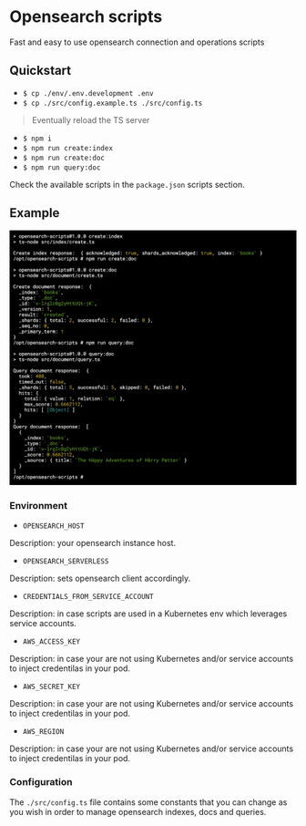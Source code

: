 # Opensearch scripts

Fast and easy to use opensearch connection and operations scripts

## Quickstart

- `$ cp ./env/.env.development .env`
- `$ cp ./src/config.example.ts ./src/config.ts`

> Eventually reload the TS server

- `$ npm i`
- `$ npm run create:index`
- `$ npm run create:doc`
- `$ npm run query:doc`

Check the available scripts in the `package.json` scripts section.

## Example

![example](./example.png)

### Environment

- `OPENSEARCH_HOST`

Description: your opensearch instance host.

- `OPENSEARCH_SERVERLESS`

Description: sets opensearch client accordingly.

- `CREDENTIALS_FROM_SERVICE_ACCOUNT`

Description: in case scripts are used in a Kubernetes env which leverages service accounts.

- `AWS_ACCESS_KEY`

Description: in case your are not using Kubernetes and/or service accounts to inject credentilas in your pod.

- `AWS_SECRET_KEY`

Description: in case your are not using Kubernetes and/or service accounts to inject credentilas in your pod.

- `AWS_REGION`

Description: in case your are not using Kubernetes and/or service accounts to inject credentilas in your pod.

### Configuration

The `./src/config.ts` file contains some constants that you can change as you wish in order to manage opensearch indexes, docs and queries.
